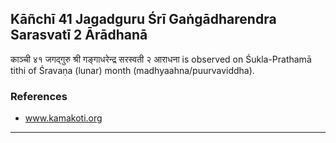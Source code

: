 ## Kāñchī 41 Jagadguru Śrī Gaṅgādharendra Sarasvatī 2 Ārādhanā
काञ्ची ४१ जगद्गुरु श्री गङ्गाधरेन्द्र सरस्वती २ आराधना is observed on Śukla-Prathamā tithi of Śravaṇa (lunar) month (madhyaahna/puurvaviddha).


### References
* www.kamakoti.org


---

